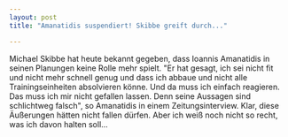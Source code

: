 ```yaml
---
layout: post
title: "Amanatidis suspendiert! Skibbe greift durch..."

---
```


Michael Skibbe hat heute bekannt gegeben, dass Ioannis Amanatidis in seinen Planungen keine Rolle mehr spielt. "Er hat gesagt, ich sei nicht fit und nicht mehr schnell genug und dass ich abbaue und nicht alle Trainingseinheiten absolvieren könne. Und da muss ich einfach reagieren. Das muss ich mir nicht gefallen lassen. Denn seine Aussagen sind schlichtweg falsch", so Amanatidis in einem Zeitungsinterview. Klar, diese Äußerungen hätten nicht fallen dürfen. Aber ich weiß noch nicht so recht, was ich davon halten soll...


